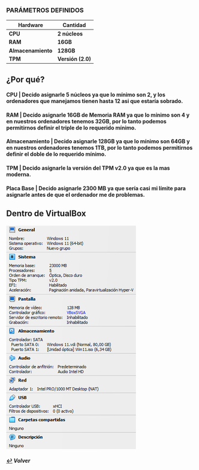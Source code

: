 ### **PARÁMETROS DEFINIDOS**
| **Hardware** | **Cantidad** |
|--------------------|------------|
| **CPU** | **2 núcleos** |
| **RAM** | **16GB** |
| **Almacenamiento** | **128GB** |
| **TPM** | **Versión (2.0)**|

####

## **¿Por qué?**

#### **CPU | Decido asignarle 5 núcleos ya que lo mínimo son 2, y los ordenadores que manejamos tienen hasta 12 asi que estaría sobrado.**

#### **RAM | Decido asignarle 16GB de Memoria RAM ya que lo mínimo son 4 y en nuestros ordenadores tenemos 32GB, por lo tanto podemos permitirnos definir el triple de lo requerido mínimo.**

#### **Almacenamiento | Decido asignarle 128GB ya que lo mínimo son 64GB y en nuestros ordenadores tenemos 1TB, por lo tanto podemos permitirnos definir el doble de lo requerido mínimo.**

#### **TPM | Decido asignarle la versión del TPM v2.0 ya que es la mas moderna.**

#### **Placa Base | Decido asignarle 2300 MB ya que sería casi mi límite para asignarle antes de que el ordenador me de problemas.**

## Dentro de VirtualBox
####
![img](../img/parametros.png)
####

#### [:leftwards_arrow_with_hook:](..) *Volver*
